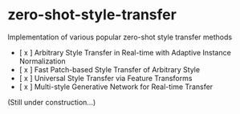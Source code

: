 # zero-shot-style-transfer
Implementation of various popular zero-shot style transfer methods

- [ x ] Arbitrary Style Transfer in Real-time with Adaptive Instance Normalization
- [ x ] Fast Patch-based Style Transfer of Arbitrary Style
- [ x ] Universal Style Transfer via Feature Transforms
- [ x ] Multi-style Generative Network for Real-time Transfer

(Still under construction...)
